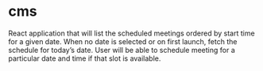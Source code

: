 # cms
React application that will list the scheduled meetings ordered by start time for a given date. When no date is selected or on first launch, fetch the schedule for today’s date.  User will be able to schedule meeting for a particular date and time if that slot is available.

